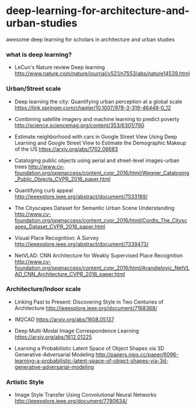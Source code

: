 # deep-learning-for-architecture-and-urban-studies
awesome deep learning for scholars in architecture and urban studies


### what is deep learning?
- LeCun's Nature review
Deep learning
http://www.nature.com/nature/journal/v521/n7553/abs/nature14539.html



### Urban/Street scale

- Deep learning the city: Quantifying urban perception at a global scale
https://link.springer.com/chapter/10.1007/978-3-319-46448-0_12

- Combining satellite imagery and machine learning to predict poverty
http://science.sciencemag.org/content/353/6301/790

- Estimate neighborhood with cars in Google Street View 
Using Deep Learning and Google Street View to Estimate the Demographic Makeup of the US
https://arxiv.org/abs/1702.06683

- Cataloging public objects using aerial and street-level images-urban trees
http://www.cv-foundation.org/openaccess/content_cvpr_2016/html/Wegner_Cataloging_Public_Objects_CVPR_2016_paper.html

- Quantifying curb appeal
http://ieeexplore.ieee.org/abstract/document/7533189/

- The Cityscapes Dataset for Semantic Urban Scene Understanding
http://www.cv-foundation.org/openaccess/content_cvpr_2016/html/Cordts_The_Cityscapes_Dataset_CVPR_2016_paper.html

- Visual Place Recognition: A Survey
http://ieeexplore.ieee.org/abstract/document/7339473/

- NetVLAD: CNN Architecture for Weakly Supervised Place Recognition
http://www.cv-foundation.org/openaccess/content_cvpr_2016/html/Arandjelovic_NetVLAD_CNN_Architecture_CVPR_2016_paper.html



### Architecture/Indoor scale

- Linking Past to Present: Discovering Style in Two Centuries of Architecture
http://ieeexplore.ieee.org/document/7168368/

- IM2CAD
https://arxiv.org/abs/1608.05137

- Deep Multi-Modal Image Correspondence Learning
https://arxiv.org/abs/1612.01225

- Learning a Probabilistic Latent Space of Object Shapes via 3D Generative-Adversarial Modeling
http://papers.nips.cc/paper/6096-learning-a-probabilistic-latent-space-of-object-shapes-via-3d-generative-adversarial-modeling


### Artistic Style

- Image Style Transfer Using Convolutional Neural Networks
http://ieeexplore.ieee.org/document/7780634/





